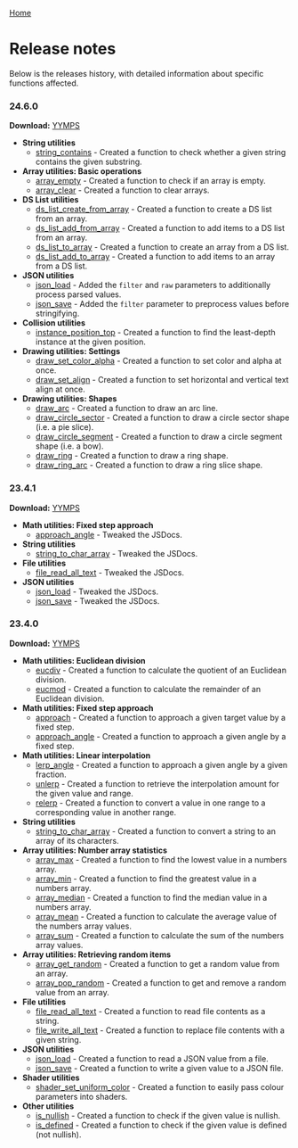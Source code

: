 [Home](/README.md)

# Release notes
Below is the releases history, with detailed information about specific functions affected.

### 24.6.0

**Download:** [YYMPS](https://github.com/Alphish/gm-community-toolbox/releases/download/v24.6.0/CommunityToolbox.24.6.0.yymps)

- **String utilities**
    - [string_contains](Reference/Functions/string_contains.md) - Created a function to check whether a given string contains the given substring.
- **Array utilities: Basic operations**
    - [array_empty](Reference/Functions/array_empty.md) - Created a function to check if an array is empty.
    - [array_clear](Reference/Functions/array_clear.md) - Created a function to clear arrays.
- **DS List utilities**
    - [ds_list_create_from_array](Reference/Functions/ds_list_create_from_array.md) - Created a function to create a DS list from an array.
    - [ds_list_add_from_array](Reference/Functions/ds_list_add_from_array.md) - Created a function to add items to a DS list from an array.
    - [ds_list_to_array](Reference/Functions/ds_list_to_array.md) - Created a function to create an array from a DS list.
    - [ds_list_add_to_array](Reference/Functions/ds_list_add_to_array.md) - Created a function to add items to an array from a DS list.
- **JSON utilities**
    - [json_load](Reference/Functions/json_load.md) - Added the `filter` and `raw` parameters to additionally process parsed values.
    - [json_save](Reference/Functions/json_save.md) - Added the `filter` parameter to preprocess values before stringifying.
- **Collision utilities**
    - [instance_position_top](Reference/Functions/instance_position_top.md) - Created a function to find the least-depth instance at the given position.
- **Drawing utilities: Settings**
    - [draw_set_color_alpha](Reference/Functions/draw_set_color_alpha.md) - Created a function to set color and alpha at once.
    - [draw_set_align](Reference/Functions/draw_set_align.md) - Created a function to set horizontal and vertical text align at once.
- **Drawing utilities: Shapes**
    - [draw_arc](Reference/Functions/draw_arc.md) - Created a function to draw an arc line.
    - [draw_circle_sector](Reference/Functions/draw_circle_sector.md) - Created a function to draw a circle sector shape (i.e. a pie slice).
    - [draw_circle_segment](Reference/Functions/draw_circle_segment.md) - Created a function to draw a circle segment shape (i.e. a bow).
    - [draw_ring](Reference/Functions/draw_ring.md) - Created a function to draw a ring shape.
    - [draw_ring_arc](Reference/Functions/draw_ring_arc.md) - Created a function to draw a ring slice shape.

### 23.4.1

**Download:** [YYMPS](https://github.com/Alphish/gm-community-toolbox/releases/download/v23.4.1/CommunityToolbox.23.4.1.yymps)

- **Math utilities: Fixed step approach**
    - [approach_angle](Reference/Functions/approach_angle.md) - Tweaked the JSDocs.
- **String utilities**
    - [string_to_char_array](Reference/Functions/string_to_char_array.md) - Tweaked the JSDocs.
- **File utilities**
    - [file_read_all_text](Reference/Functions/file_read_all_text.md) - Tweaked the JSDocs.
- **JSON utilities**
    - [json_load](Reference/Functions/json_load.md) - Tweaked the JSDocs.
    - [json_save](Reference/Functions/json_save.md) - Tweaked the JSDocs.

### 23.4.0

**Download:** [YYMPS](https://github.com/Alphish/gm-community-toolbox/releases/download/v23.4.0/CommunityToolbox.23.4.0.yymps)

- **Math utilities: Euclidean division**
    - [eucdiv](Reference/Functions/eucdiv.md) - Created a function to calculate the quotient of an Euclidean division.
    - [eucmod](Reference/Functions/eucmod.md) - Created a function to calculate the remainder of an Euclidean division.
- **Math utilities: Fixed step approach**
    - [approach](Reference/Functions/approach.md) - Created a function to approach a given target value by a fixed step.
    - [approach_angle](Reference/Functions/approach_angle.md) - Created a function to approach a given angle by a fixed step.
- **Math utilities: Linear interpolation**
    - [lerp_angle](Reference/Functions/lerp_angle.md) - Created a function to approach a given angle by a given fraction.
    - [unlerp](Reference/Functions/unlerp.md) - Created a function to retrieve the interpolation amount for the given value and range.
    - [relerp](Reference/Functions/relerp.md) - Created a function to convert a value in one range to a corresponding value in another range.
- **String utilities**
    - [string_to_char_array](Reference/Functions/string_to_char_array.md) - Created a function to convert a string to an array of its characters.
- **Array utilities: Number array statistics**
    - [array_max](Reference/Functions/array_max.md) - Created a function to find the lowest value in a numbers array.
    - [array_min](Reference/Functions/array_min.md) - Created a function to find the greatest value in a numbers array.
    - [array_median](Reference/Functions/array_median.md) - Created a function to find the median value in a numbers array.
    - [array_mean](Reference/Functions/array_mean.md) - Created a function to calculate the average value of the numbers array values.
    - [array_sum](Reference/Functions/array_sum.md) - Created a function to calculate the sum of the numbers array values.
- **Array utilities: Retrieving random items**
    - [array_get_random](Reference/Functions/array_get_random.md) - Created a function to get a random value from an array.
    - [array_pop_random](Reference/Functions/array_pop_random.md) - Created a function to get and remove a random value from an array.
- **File utilities**
    - [file_read_all_text](Reference/Functions/file_read_all_text.md) - Created a function to read file contents as a string.
    - [file_write_all_text](Reference/Functions/file_write_all_text.md) - Created a function to replace file contents with a given string.
- **JSON utilities**
    - [json_load](Reference/Functions/json_load.md) - Created a function to read a JSON value from a file.
    - [json_save](Reference/Functions/json_save.md) - Created a function to write a given value to a JSON file.
- **Shader utilities**
    - [shader_set_uniform_color](Reference/Functions/shader_set_uniform_color.md) - Created a function to easily pass colour parameters into shaders.
- **Other utilities**
    - [is_nullish](Reference/Functions/is_nullish.md) - Created a function to check if the given value is nullish.
    - [is_defined](Reference/Functions/is_defined.md) - Created a function to check if the given value is defined (not nullish).
